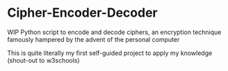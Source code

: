 # Cipher-Encoder-Decoder
WIP Python script to encode and decode ciphers, an encryption technique famously hampered by the advent of the personal computer

This is quite literally my first self-guided project to apply my knowledge (shout-out to w3schools)
